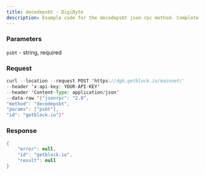 ```yaml
---
title: decodepsbt - DigiByte
description: Example code for the decodepsbt json-rpc method. Сomplete guide on how to use decodepsbt json-rpc in GetBlock.io Web3 documentation.
---
```


### Parameters


`psbt` - string, required

### Request

``` java
curl --location --request POST 'https://dgb.getblock.io/mainnet/' 
--header 'x-api-key: YOUR-API-KEY' 
--header 'Content-Type: application/json' 
--data-raw '{"jsonrpc": "2.0",
"method": "decodepsbt",
"params": ["psbt"],
"id": "getblock.io"}'
```

###  Response

``` java
{
    "error": null,
    "id": "getblock.io",
    "result": null
}
```


